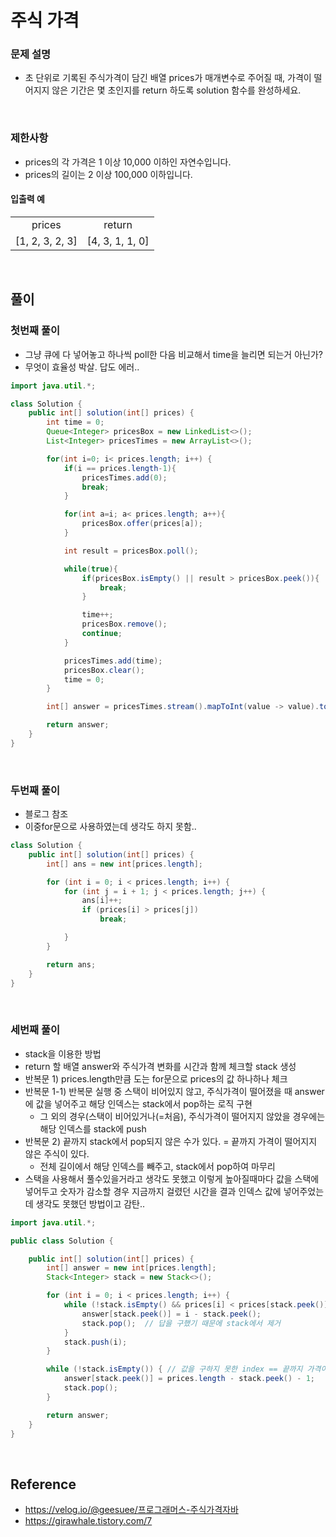 # 주식 가격

### 문제 설명
- 초 단위로 기록된 주식가격이 담긴 배열 prices가 매개변수로 주어질 때, 가격이 떨어지지 않은 기간은 몇 초인지를 return 하도록 solution 함수를 완성하세요.

<br>

### 제한사항
- prices의 각 가격은 1 이상 10,000 이하인 자연수입니다.
- prices의 길이는 2 이상 100,000 이하입니다.

#### 입출력 예
|||
|:---:|:---:|
|prices|return|
|\[1, 2, 3, 2, 3\]|\[4, 3, 1, 1, 0\]|

<br>

## 풀이
### 첫번째 풀이
- 그냥 큐에 다 넣어놓고 하나씩 poll한 다음 비교해서 time을 늘리면 되는거 아닌가?
- 무엇이 효율성 박살. 답도 에러..
```java
import java.util.*;

class Solution {
    public int[] solution(int[] prices) {
        int time = 0;
        Queue<Integer> pricesBox = new LinkedList<>();
        List<Integer> pricesTimes = new ArrayList<>();

        for(int i=0; i< prices.length; i++) {
            if(i == prices.length-1){
                pricesTimes.add(0);
                break;
            }

            for(int a=i; a< prices.length; a++){
                pricesBox.offer(prices[a]);
            }

            int result = pricesBox.poll();

            while(true){
                if(pricesBox.isEmpty() || result > pricesBox.peek()){
                    break;
                }

                time++;
                pricesBox.remove();
                continue;
            }

            pricesTimes.add(time);
            pricesBox.clear();
            time = 0;
        }

        int[] answer = pricesTimes.stream().mapToInt(value -> value).toArray();

        return answer;
    }
}
```

<br>

### 두번째 풀이
- 블로그 참조
- 이중for문으로 사용하였는데 생각도 하지 못함..

```java
class Solution {
    public int[] solution(int[] prices) {
        int[] ans = new int[prices.length];

        for (int i = 0; i < prices.length; i++) {
            for (int j = i + 1; j < prices.length; j++) {
                ans[i]++;
                if (prices[i] > prices[j]) 
                    break;

            }
        }

        return ans;
    }
}
```

<br>

### 세번째 풀이
- stack을 이용한 방법
- return 할 배열 answer와 주식가격 변화를 시간과 함께 체크할 stack 생성
- 반복문 1) prices.length만큼 도는 for문으로 prices의 값 하나하나 체크
- 반복문 1-1) 반복문 실행 중 스택이 비어있지 않고, 주식가격이 떨어졌을 때 answer에 값을 넣어주고 해당 인덱스는 stack에서 pop하는 로직 구현
    - 그 외의 경우(스택이 비어있거나(=처음), 주식가격이 떨어지지 않았을 경우에는 해당 인덱스를 stack에 push
- 반복문 2) 끝까지 stack에서 pop되지 않은 수가 있다. = 끝까지 가격이 떨어지지 않은 주식이 있다.
    - 전체 길이에서 해당 인덱스를 빼주고, stack에서 pop하여 마무리
- 스택을 사용해서 풀수있을거라고 생각도 못했고 이렇게 높아질때마다 값을 스택에 넣어두고 숫자가 감소할 경우 지금까지 걸렸던 시간을 결과 인덱스 값에 넣어주었는데 생각도 못했던 방법이고 감탄.. 

```java
import java.util.*;

public class Solution {

    public int[] solution(int[] prices) {
        int[] answer = new int[prices.length];
        Stack<Integer> stack = new Stack<>();

        for (int i = 0; i < prices.length; i++) {
            while (!stack.isEmpty() && prices[i] < prices[stack.peek()]) {
                answer[stack.peek()] = i - stack.peek();
                stack.pop();  // 답을 구했기 때문에 stack에서 제거
            }
            stack.push(i);
        }

        while (!stack.isEmpty()) { // 값을 구하지 못한 index == 끝까지 가격이 떨어지지 않은 주식
            answer[stack.peek()] = prices.length - stack.peek() - 1;
            stack.pop();
        }

        return answer;
    }
}
```

<br>

## Reference
- https://velog.io/@geesuee/프로그래머스-주식가격자바
- https://girawhale.tistory.com/7